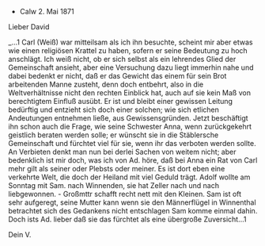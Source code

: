 + Calw 2. Mai 1871

Lieber David

_...1 Carl (Weiß) war mitteilsam als ich ihn besuchte, scheint mir aber etwas wie einen religiösen Krattel zu haben, sofern er seine Bedeutung zu hoch anschlägt. Ich weiß nicht, ob er sich selbst als ein lehrendes Glied der Gemeinschaft ansieht, aber eine Versuchung dazu liegt immerhin nahe und dabei bedenkt er nicht, daß er das Gewicht das einem für sein Brot arbeitenden Manne zusteht, denn doch entbehrt, also in die Weltverhältnisse nicht den rechten Einblick hat, auch auf sie kein Maß von berechtigtem Einfluß ausübt. Er ist und bleibt einer gewissen Leitung bedürftig und entzieht sich doch einer solchen; wie sich etlichen Andeutungen entnehmen ließe, aus Gewissensgründen. Jetzt beschäftigt ihn schon auch die Frage, wie seine Schwester Anna, wenn zurückgekehrt geistlich beraten werden solle; er wünscht sie in die Stäblersche Gemeinschaft und fürchtet viel für sie, wenn ihr das verboten werden sollte. An Verbieten denkt man nun bei derlei Sachen von weitem nicht; aber bedenklich ist mir doch, was ich von Ad. höre, daß bei Anna ein Rat von Carl mehr gilt als seiner oder Plebsts oder meiner. Es ist dort eben eine verkehrte Welt, die doch der Heiland mit viel Geduld trägt. Adolf wollte am Sonntag mit Sam. nach Winnenden, sie hat Zeller nach und nach liebgewonnen. - Großmttr schafft recht nett mit den Kleinen. Sam ist oft sehr aufgeregt, seine Mutter kann wenn sie den Männerflügel in Winnenthal betrachtet sich des Gedankens nicht entschlagen Sam komme einmal dahin. Doch ists Ad. lieber daß sie das fürchtet als eine übergroße Zuversicht...1

 Dein V.
